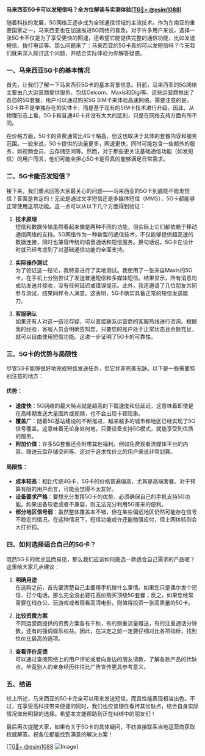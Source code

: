 **马来西亚5G卡可以发短信吗？全方位解读与实测体验[[TG💪+ @esim1088](https://t.me/s/esim1088)]**

随着科技的发展，5G网络正逐步成为全球通信领域的主流技术。作为东南亚的重要国家之一，马来西亚也在加速推进5G网络的普及。对于许多用户来说，选择一张5G卡不仅是为了享受更快的网速，还希望它能提供完整的通信功能，比如发送短信、拨打电话等。那么问题来了：马来西亚的5G卡真的可以发短信吗？今天我们就来深入探讨这个问题，并结合实际体验为你解答疑惑。

### 一、马来西亚5G卡的基本情况

首先，让我们了解一下马来西亚5G卡的基本背景信息。目前，马来西亚的5G网络主要由几大运营商提供服务，包括Celcom、Maxis和Digi等。这些运营商推出了各自的5G套餐，用户可以通过购买5G SIM卡来体验高速网络。需要注意的是，5G卡并不是单独存在的实体卡，而是基于现有的SIM卡技术进行升级。因此，从物理形态上看，5G卡和普通4G卡并没有太大的区别，只是在网络支持方面有所不同。

在价格方面，5G卡的资费通常比4G卡略高，但这也取决于具体的套餐内容和服务范围。一般来说，5G卡提供的流量更多，网速更快，同时可能包含一些额外的服务，如视频会员、云存储空间等。然而，对于那些更关注基础通信功能（如发短信）的用户而言，他们可能会担心5G卡是否真的能够满足日常需求。

### 二、5G卡能否发短信？

接下来，我们重点回答大家最关心的问题——马来西亚的5G卡到底能不能发短信？答案是肯定的！无论是通过文字短信还是多媒体短信（MMS），5G卡都能够正常使用这项功能。这一点可以从以下几个方面得到验证：

1. **技术原理**  
   短信和数据传输虽然看起来像是两种不同的功能，但实际上它们都依赖于移动通信网络的支持。5G网络作为一种新型的通信技术，不仅能够提供超高速的数据连接，同时也兼容传统的语音通话和短信服务。换句话说，5G卡在设计时就已经考虑到了对基础通信功能的全面支持。

2. **实际操作测试**  
   为了验证这一结论，我特意进行了实地测试。我使用了一张来自Maxis的5G卡，在手机上分别尝试了发送普通短信和多媒体短信。结果显示，所有消息均成功发送并接收，没有任何延迟或错误提示。此外，我还邀请了几位朋友共同参与测试，结果同样令人满意。这表明，5G卡确实具备正常的短信发送能力。

3. **客服确认**  
   如果还有人对这一结论存疑，可以直接联系运营商的客服热线进行咨询。根据我的经验，客服人员会明确告知您，只要您的账户处于正常状态且余额充足，就可以自由使用短信功能。这进一步证明了5G卡的可靠性。

### 三、5G卡的优势与局限性

尽管5G卡能够很好地完成短信发送任务，但它并非完美无缺。以下是一些需要特别注意的地方：

#### 优势：
- **速度快**：5G网络的最大特点就是超高的下载速度和低延迟，这意味着即使是在高峰期发送大量图片或视频，也不会出现卡顿现象。
- **覆盖广**：随着5G基站建设的不断推进，越来越多的城市和地区已经实现了5G信号覆盖。这意味着无论身处何地，只要设备支持5G模式，就能享受到优质的服务。
- **附加价值**：许多5G套餐还会附带其他福利，例如免费观看流媒体平台的内容、赠送云盘存储空间等。这对于追求性价比的用户来说非常划算。

#### 局限性：
- **成本较高**：相比传统4G卡，5G卡的价格普遍偏高，尤其是高端套餐。对于预算有限的用户而言，可能会觉得不太友好。
- **设备要求严格**：要想充分发挥5G卡的优势，必须确保自己的手机支持5G功能。如果设备较老或者不兼容，则无法充分利用5G带来的便利。
- **部分地区信号弱**：虽然整体覆盖率不错，但在某些偏远地区仍然可能存在信号不稳定的情况。在这种情况下，短信功能或许还能勉强应付，但上网体验则会大打折扣。

### 四、如何选择适合自己的5G卡？

既然5G卡的优点显而易见，那么我们应该如何挑选一款适合自己需求的产品呢？这里给大家几点建议：

1. **明确用途**  
   在选购之前，首先要清楚自己主要用手机做什么事情。如果您只是偶尔发个短信、打个电话，那么完全没必要花高价购买顶级5G套餐；反之，如果您经常需要在线办公、玩游戏或者观看高清电影，则值得投资一张高质量的5G卡。

2. **比较资费方案**  
   不同运营商提供的资费方案各有千秋，有的侧重流量赠送，有的注重通话分钟数，还有的强调娱乐权益。因此，在决定之前一定要仔细对比各项指标，找到性价比最高的选项。

3. **查看评价反馈**  
   可以通过查阅网络上的用户评论或者向身边的朋友请教，了解各款产品的优缺点。毕竟别人的亲身经历往往比广告宣传更具参考意义。

### 五、结语

综上所述，马来西亚的5G卡完全可以用来发送短信，而且性能表现相当出色。不过，在享受高科技带来便捷的同时，我们也应该理性看待其优缺点，结合自身实际情况做出明智的选择。希望本文能帮助到正在纠结中的朋友们！

最后再次提醒大家，如果有关于5G卡的具体疑问，不妨直接联系当地运营商获取权威解答。祝各位都能找到满意的解决方案！

[[TG💪+ @esim1088](https://t.me/s/esim1088) ![Image](https://i.postimg.cc/4NQfJmqS/Snipaste-2025-05-13-00-14-12.png)]